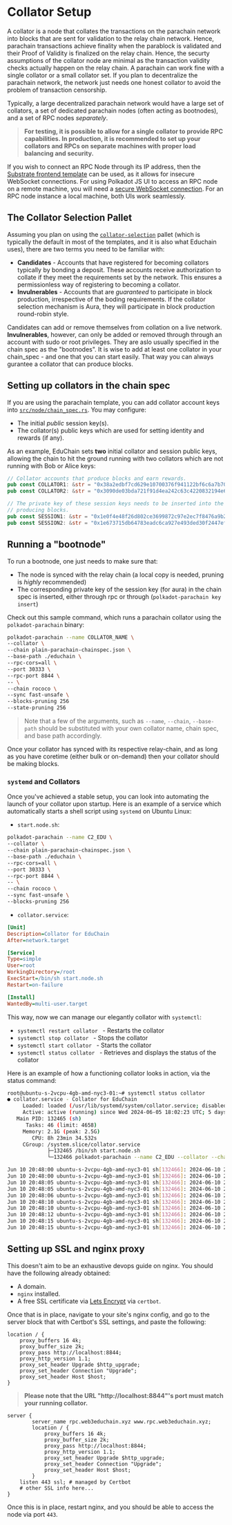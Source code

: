 # Collator Setup

A collator is a node that collates the transactions on the parachain network into blocks that are sent for validation to the relay chain network. Hence, parachain transactions achieve finality when the parablock is validated and their Proof of Validity is finalized on the relay chain. Hence, the securty assumptions of the collator node are minimal as the transaction validity checks actually happen on the relay chain. A parachain can work fine with a single collator or a small collator set. If you plan to decentralize the parachain network, the network just needs one honest collator to avoid the problem of transaction censorship.

Typically, a large decentralized parachain network would have a large set of collators, a set of dedicated parachain nodes (often acting as bootnodes), and a set of RPC nodes *separately*.

> **For testing, it is possible to allow for a single collator to provide RPC capabilities. In production, it is recommended to set up your collators and RPCs on separate machines with proper load balancing and security.**

If you wish to connect an RPC Node through its IP address, then the [Substrate frontend template](https://github.com/substrate-developer-hub/substrate-front-end-template) can be used, as it allows for insecure WebSocket connections. For using Polkadot JS UI to access an RPC node on a remote machine, you will need a [secure WebSocket connection](#setting-up-ssl-and-nginx-proxy). For an RPC node instance a local machine, both UIs work seamlessly. 

## The Collator Selection Pallet

Assuming you plan on using the [`collator-selection`](https://paritytech.github.io/polkadot-sdk/master/pallet_collator_selection/index.html) pallet (which is typically the default in most of the templates, and it is also what Educhain uses), there are two terms you need to be familiar with: 

- **Candidates** - Accounts that have registered for becoming collators typically by bonding a deposit. These accounts receive authorization to collate if they meet the requirements set by the network. This ensures a permissionless way of registering to becoming a collator.
- **Invulnerables** - Accounts that are *guaranteed* to participate in block production, irrespective of the boding requirements. If the collator selection mechanism is Aura, they will participate in block production round-robin style.

Candidates can add or remove themselves from collation on a live network. **Invulnerables**, however, can only be added or removed through through an account with sudo or root privileges. They are aslo usually specified in the chain spec as the "bootnodes".  It is wise to add at least one collator in your chain_spec - and one that you can start easily. That way you can always gurantee a collator that can produce blocks.

## Setting up collators in the chain spec

If you are using the parachain template, you can add collator account keys into [`src/node/chain_spec.rs`](https://github.com/w3f/educhain/blob/main/node/src/chain_spec.rs).  You may configure:

- The initial *public* session key(s).
- The collator(s) public keys which are used for setting identity and rewards (if any).

As an example, EduChain sets **two** initial collator and session public keys, allowing the chain to hit the ground running with two collators which are not running with Bob or Alice keys:

```rust
// Collator accounts that produce blocks and earn rewards.
pub const COLLATOR1: &str = "0x38a2edbf7cd629e10700376f941122bf6c6a7b705bb70d6eb15359099055015b";
pub const COLLATOR2: &str = "0x3090de03bda721f91d4ea242c63c4220832194e63d2c5b61dbcbdd458224350f";

// The private key of these session keys needs to be inserted into the collator node for it to start
// producing blocks.
pub const SESSION1: &str = "0x1e0f4e48f26d802ce3699872c97e2ec7f8476a9b27a5d4307986ce0ddf0d8530";
pub const SESSION2: &str = "0x1e673715db64783eadc6ca927e493ded30f2447efff0f6d5d84578e823f86374";
```

## Running a "bootnode"

To run a bootnode, one just needs to make sure that: 

- The node is synced with the relay chain (a local copy is needed, pruning is *highly* recommended)
- The corresponding private key of the session key (for aura) in the chain spec is inserted, either through rpc or through (`polkadot-parachain key insert`)

Check out this sample command, which runs a parachain collator using the `polkadot-parachain` binary:

```sh
polkadot-parachain --name COLLATOR_NAME \
--collator \
--chain plain-parachain-chainspec.json \
--base-path ./educhain \
--rpc-cors=all \
--port 30333 \
--rpc-port 8844 \
-- \
--chain rococo \
--sync fast-unsafe \
--blocks-pruning 256
--state-pruning 256
```

> Note that a few of the arguments, such as `--name`, `--chain`, `--base-path` should be substituted with your own collator name, chain spec, and base path accordingly.

Once your collator has synced with its respective relay-chain, and as long as you have coretime (either bulk or on-demand) then your collator should be making blocks.

### `systemd` and Collators

Once you've achieved a stable setup, you can look into automating the launch of your collator upon startup. Here is an example of a service which automatically starts a shell script using `systemd` on Ubuntu Linux:

- `start.node.sh`:
```sh
polkadot-parachain --name C2_EDU \
--collator \
--chain plain-parachain-chainspec.json \
--base-path ./educhain \
--rpc-cors=all \
--port 30333 \
--rpc-port 8844 \
-- \
--chain rococo \
--sync fast-unsafe \
--blocks-pruning 256
```

- `collator.service`:
```ini
[Unit]
Description=Collator for EduChain
After=network.target

[Service]
Type=simple
User=root
WorkingDirectory=/root
ExecStart=/bin/sh start.node.sh
Restart=on-failure

[Install]
WantedBy=multi-user.target
```

This way, now we can manage our elegantly collator with `systemctl`:

- `systemctl restart collator ` - Restarts the collator
- `systemctl stop collator ` - Stops the collator
- `systemctl start collator ` - Starts the collator
- `systemctl status collator ` - Retrieves and displays the status of the collator
  
Here is an example of how a functioning collator looks in action, via the status command: 

```sh
root@ubuntu-s-2vcpu-4gb-amd-nyc3-01:~# systemctl status collator
● collator.service - Collator for EduChain
     Loaded: loaded (/usr/lib/systemd/system/collator.service; disabled; preset: enabled)
     Active: active (running) since Wed 2024-06-05 18:02:23 UTC; 5 days ago
   Main PID: 132465 (sh)
      Tasks: 46 (limit: 4658)
     Memory: 2.1G (peak: 2.5G)
        CPU: 8h 23min 34.532s
     CGroup: /system.slice/collator.service
             ├─132465 /bin/sh start.node.sh
             └─132466 polkadot-parachain --name C2_EDU --collator --chain plain-parachain-chainspec.json --base-path ./educhain --rpc-cors=all>

Jun 10 20:48:00 ubuntu-s-2vcpu-4gb-amd-nyc3-01 sh[132466]: 2024-06-10 20:48:00 [Relaychain] ♻️  Reorg on #10834776,0xf566…ab31 to #10834776,0x1>
Jun 10 20:48:00 ubuntu-s-2vcpu-4gb-amd-nyc3-01 sh[132466]: 2024-06-10 20:48:00 [Relaychain] ✨ Imported #10834776 (0x1583…c83f)
Jun 10 20:48:05 ubuntu-s-2vcpu-4gb-amd-nyc3-01 sh[132466]: 2024-06-10 20:48:05 [Parachain] 💤 Idle (0 peers), best: #153 (0x998c…e0d8), finali>
Jun 10 20:48:05 ubuntu-s-2vcpu-4gb-amd-nyc3-01 sh[132466]: 2024-06-10 20:48:05 [Relaychain] 💤 Idle (15 peers), best: #10834776 (0x1583…c83f),>
Jun 10 20:48:06 ubuntu-s-2vcpu-4gb-amd-nyc3-01 sh[132466]: 2024-06-10 20:48:06 [Relaychain] ✨ Imported #10834777 (0x705d…63cb)
Jun 10 20:48:10 ubuntu-s-2vcpu-4gb-amd-nyc3-01 sh[132466]: 2024-06-10 20:48:10 [Parachain] 💤 Idle (0 peers), best: #153 (0x998c…e0d8), finali>
Jun 10 20:48:10 ubuntu-s-2vcpu-4gb-amd-nyc3-01 sh[132466]: 2024-06-10 20:48:10 [Relaychain] 💤 Idle (15 peers), best: #10834777 (0x705d…63cb),>
Jun 10 20:48:12 ubuntu-s-2vcpu-4gb-amd-nyc3-01 sh[132466]: 2024-06-10 20:48:12 [Relaychain] ✨ Imported #10834778 (0x7a52…93f6)
Jun 10 20:48:15 ubuntu-s-2vcpu-4gb-amd-nyc3-01 sh[132466]: 2024-06-10 20:48:15 [Parachain] 💤 Idle (0 peers), best: #153 (0x998c…e0d8), finali>
Jun 10 20:48:15 ubuntu-s-2vcpu-4gb-amd-nyc3-01 sh[132466]: 2024-06-10 20:48:15 [Relaychain] 💤 Idle (15 peers), best: #10834778 (0x7a52…93f6),>
```

## Setting up SSL and nginx proxy

This doesn't aim to be an exhaustive devops guide on nginx.  You should have the following already obtained:

- A domain.
- `nginx` installed.
- A free SSL certificate via [Lets Encrypt](https://letsencrypt.org/) via `certbot`.

Once that is in place, navigate to your site's nginx config, and go to the server block that with Certbot's SSL settings, and paste the following:

```nginx
location / {
    proxy_buffers 16 4k;
    proxy_buffer_size 2k;
    proxy_pass http://localhost:8844;
    proxy_http_version 1.1;
    proxy_set_header Upgrade $http_upgrade;
    proxy_set_header Connection "Upgrade";
    proxy_set_header Host $host;
}
```

> **Please note that the URL "http://localhost:8844"'s port must match your running collator.**

```nginx
server {
        server_name rpc.web3educhain.xyz www.rpc.web3educhain.xyz;
        location / {
            proxy_buffers 16 4k;
            proxy_buffer_size 2k;
            proxy_pass http://localhost:8844;
            proxy_http_version 1.1;
            proxy_set_header Upgrade $http_upgrade;
            proxy_set_header Connection "Upgrade";
            proxy_set_header Host $host;
        }
    listen 443 ssl; # managed by Certbot
    # other SSL info here...
}
```

Once this is in place, restart nginx, and you should be able to access the node via port `443`.